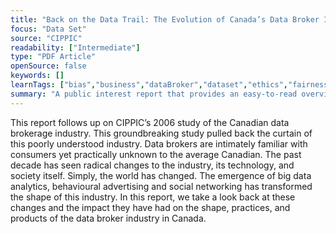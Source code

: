 ```yaml
---
title: "Back on the Data Trail: The Evolution of Canada’s Data Broker Industry"
focus: "Data Set"
source: "CIPPIC"
readability: ["Intermediate"]
type: "PDF Article"
openSource: false
keywords: []
learnTags: ["bias","business","dataBroker","dataset","ethics","fairness","government"]
summary: "A public interest report that provides an easy-to-read overview and breakdown on the data broker industry in Canada, including data types and sources, services offered, and legal regulations. "
---
```

This report follows up on CIPPIC’s 2006 study of the Canadian data brokerage industry. This groundbreaking study pulled back the curtain of this poorly understood industry. Data brokers are intimately familiar with consumers yet practically unknown to the average Canadian. The past decade has seen radical changes to the industry, its technology, and society itself. Simply, the world has changed. The emergence of big data analytics, behavioural advertising and social networking has transformed the shape of this industry. In this report, we take a look back at these changes and the impact they have had on the shape, practices, and products of the data broker industry in Canada.
